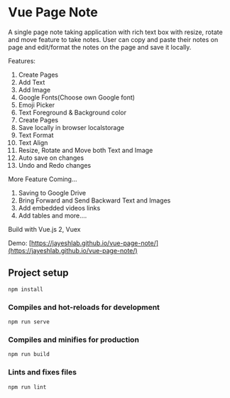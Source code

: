 # Vue Page Note

A single page note taking application with rich text box with resize, rotate and move feature to take notes. User can copy and paste their notes on page and edit/format the notes on the page and save it locally.

Features:
1. Create Pages
2. Add Text
3. Add Image
4. Google Fonts(Choose own Google font)
5. Emoji Picker
6. Text Foreground & Background color
7. Create Pages
8. Save locally in browser localstorage
9. Text Format
10. Text Align
11. Resize, Rotate and Move both Text and Image
12. Auto save on changes
13. Undo and Redo changes

More Feature Coming...
1. Saving to Google Drive
2. Bring Forward and Send Backward Text and Images
3. Add embedded videos links
4. Add tables
and more....

Build with Vue.js 2, Vuex

Demo: [https://jayeshlab.github.io/vue-page-note/](https://jayeshlab.github.io/vue-page-note/)


## Project setup
```
npm install
```

### Compiles and hot-reloads for development
```
npm run serve
```

### Compiles and minifies for production
```
npm run build
```

### Lints and fixes files
```
npm run lint
```
